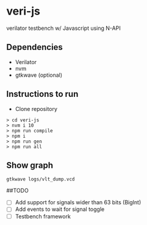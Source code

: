 # veri-js
verilator testbench w/ Javascript using N-API

## Dependencies
- Verilator
- nvm
- gtkwave (optional)

## Instructions to run
- Clone repository
```
> cd veri-js
> nvm i 10
> npm run compile
> npm i
> npm run gen
> npm run all
```

## Show graph
```
gtkwave logs/vlt_dump.vcd
```
##TODO

- [ ] Add support for signals wider than 63 bits (BigInt)
- [ ] Add events to wait for signal toggle
- [ ] Testbench framework